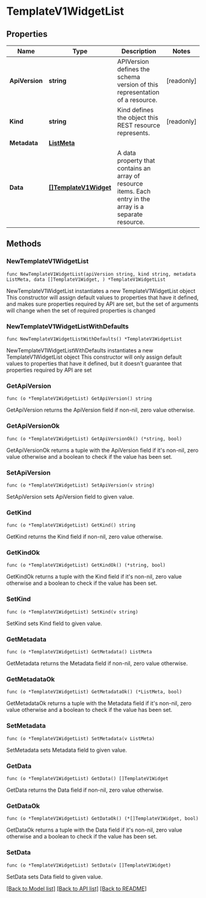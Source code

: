 # TemplateV1WidgetList

## Properties

Name | Type | Description | Notes
------------ | ------------- | ------------- | -------------
**ApiVersion** | **string** | APIVersion defines the schema version of this representation of a resource. | [readonly] 
**Kind** | **string** | Kind defines the object this REST resource represents. | [readonly] 
**Metadata** | [**ListMeta**](ListMeta.md) |  | 
**Data** | [**[]TemplateV1Widget**](TemplateV1Widget.md) | A data property that contains an array of resource items. Each entry in the array is a separate resource. | 

## Methods

### NewTemplateV1WidgetList

`func NewTemplateV1WidgetList(apiVersion string, kind string, metadata ListMeta, data []TemplateV1Widget, ) *TemplateV1WidgetList`

NewTemplateV1WidgetList instantiates a new TemplateV1WidgetList object
This constructor will assign default values to properties that have it defined,
and makes sure properties required by API are set, but the set of arguments
will change when the set of required properties is changed

### NewTemplateV1WidgetListWithDefaults

`func NewTemplateV1WidgetListWithDefaults() *TemplateV1WidgetList`

NewTemplateV1WidgetListWithDefaults instantiates a new TemplateV1WidgetList object
This constructor will only assign default values to properties that have it defined,
but it doesn't guarantee that properties required by API are set

### GetApiVersion

`func (o *TemplateV1WidgetList) GetApiVersion() string`

GetApiVersion returns the ApiVersion field if non-nil, zero value otherwise.

### GetApiVersionOk

`func (o *TemplateV1WidgetList) GetApiVersionOk() (*string, bool)`

GetApiVersionOk returns a tuple with the ApiVersion field if it's non-nil, zero value otherwise
and a boolean to check if the value has been set.

### SetApiVersion

`func (o *TemplateV1WidgetList) SetApiVersion(v string)`

SetApiVersion sets ApiVersion field to given value.


### GetKind

`func (o *TemplateV1WidgetList) GetKind() string`

GetKind returns the Kind field if non-nil, zero value otherwise.

### GetKindOk

`func (o *TemplateV1WidgetList) GetKindOk() (*string, bool)`

GetKindOk returns a tuple with the Kind field if it's non-nil, zero value otherwise
and a boolean to check if the value has been set.

### SetKind

`func (o *TemplateV1WidgetList) SetKind(v string)`

SetKind sets Kind field to given value.


### GetMetadata

`func (o *TemplateV1WidgetList) GetMetadata() ListMeta`

GetMetadata returns the Metadata field if non-nil, zero value otherwise.

### GetMetadataOk

`func (o *TemplateV1WidgetList) GetMetadataOk() (*ListMeta, bool)`

GetMetadataOk returns a tuple with the Metadata field if it's non-nil, zero value otherwise
and a boolean to check if the value has been set.

### SetMetadata

`func (o *TemplateV1WidgetList) SetMetadata(v ListMeta)`

SetMetadata sets Metadata field to given value.


### GetData

`func (o *TemplateV1WidgetList) GetData() []TemplateV1Widget`

GetData returns the Data field if non-nil, zero value otherwise.

### GetDataOk

`func (o *TemplateV1WidgetList) GetDataOk() (*[]TemplateV1Widget, bool)`

GetDataOk returns a tuple with the Data field if it's non-nil, zero value otherwise
and a boolean to check if the value has been set.

### SetData

`func (o *TemplateV1WidgetList) SetData(v []TemplateV1Widget)`

SetData sets Data field to given value.



[[Back to Model list]](../README.md#documentation-for-models) [[Back to API list]](../README.md#documentation-for-api-endpoints) [[Back to README]](../README.md)


